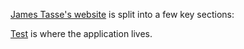 [comment]: # (test start {"id":"jtj-docs", "detectSteps": true})

[James Tasse's website](https://jamestasse.tech) is split into a few key sections:

[Test](https://jamestasse.tech/test-app) is where the application lives.